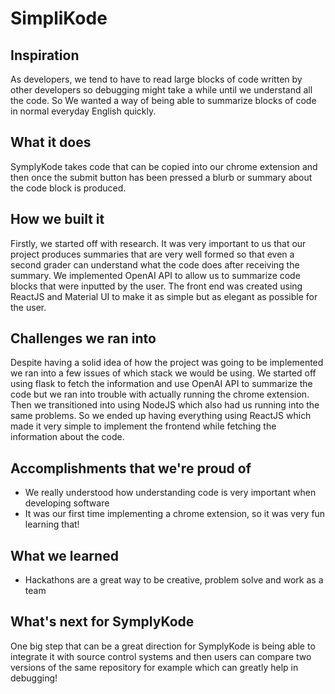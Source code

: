 # SimpliKode

## Inspiration
As developers, we tend to have to read large blocks of code written by other developers so debugging might take a while until we understand all the code. So We wanted a way of being able to summarize blocks of code in normal everyday English quickly.

## What it does
SymplyKode takes code that can be copied into our chrome extension and then once the submit button has been pressed a blurb or summary about the code block is produced.

## How we built it
Firstly, we started off with research. It was very important to us that our project produces summaries that are very well formed so that even a second grader can understand what the code does after receiving the summary. We implemented OpenAI API to allow us to summarize code blocks that were inputted by the user. The front end was created using ReactJS and Material UI to make it as simple but as elegant as possible for the user. 

## Challenges we ran into
Despite having a solid idea of how the project was going to be implemented we ran into a few issues of which stack we would be using. We started off using flask to fetch the information and use OpenAI API to summarize the code but we ran into trouble with actually running the chrome extension. Then we transitioned into using NodeJS which also had us running into the same problems. So we ended up having everything using ReactJS which made it very simple to implement the frontend while fetching the information about the code.

## Accomplishments that we're proud of
- We really understood how understanding code is very important when developing software
- It was our first time implementing a chrome extension, so it was very fun learning that!

## What we learned
- Hackathons are a great way to be creative, problem solve and work as a team

## What's next for SymplyKode
One big step that can be a great direction for SymplyKode is being able to integrate it with source control systems and then users can compare two versions of the same repository for example which can greatly help in debugging!
